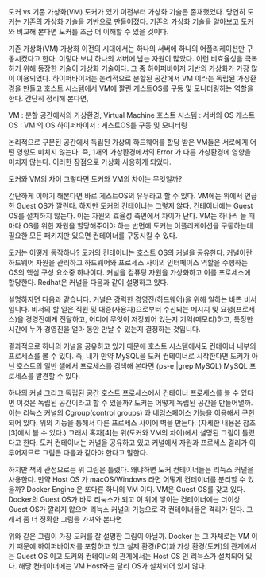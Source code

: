 
도커 vs 기존 가상화(VM)
도커가 있기 이전부터 가상화 기술은 존재했었다. 당연히 도커는 기존의 가상화 기술을 기반으로 만들어졌다. 기존의 가상화 기술을 알아보고 도커와 비교해 본다면 도커를 조금 더 이해할 수 있을 것이다.

기존 가상화(VM)
가상화 이전의 시대에서는 하나의 서버에 하나의 어플리케이션만 구동시켰다고 한다. 이렇다 보니 하나의 서버에 남는 자원이 많았다. 이런 비효율성을 극복하기 위해 등장한 기술이 가상화 기술이다. 그 중 하이퍼바이저 기반의 가상화가 가장 많이 이용되었다. 하이퍼바이저는 논리적으로 분할된 공간에서 VM 이라는 독립된 가상환경을 만들고 호스트 시스템에서 VM에 깔린 게스트OS를 구동 및 모니터링하는 역할을 한다. 간단히 정리해 본다면,

VM : 분할 공간에서의 가상환경, Virtual Machine
호스트 시스템 : 서버의 OS
게스트 OS : VM 의 OS
하이퍼바이저 : 게스트OS를 구동 및 모니터링

논리적으로 구분된 공간에서 독립된 가상의 하드웨어를 할당 받은 VM들은 서로에게 어떤 영향도 미치지 않는다. 즉, 1개의 가상환경에서의 Error 가 다른 가상환경에 영향을 미치지 않는다. 이러한 장점으로 가상화 사용하게 되었다.

도커와 VM의 차이
그렇다면 도커와 VM의 차이는 무엇일까?

간단하게 이야기 해본다면 바로 게스트OS의 유무라고 할 수 있다. VM에는 위에서 언급한 Guest OS가 깔린다. 하지만 도커의 컨테이너는 그렇지 않다. 컨테이너에는 Guest OS를 설치하지 않는다. 이는 자원의 효율성 측면에서 차이가 난다. VM는 하나씩 늘 때마다 OS를 위한 자원을 할당해주어야 하는 반면에 도커는 어플리케이션을 구동하는데 필요한 모든 패키지만 있으면 컨테이너를 구동시킬 수 있다.

도커는 어떻게 동작하나?
도커의 컨테이너는 호스트 OS의 커널을 공유한다. 커널이란 하드웨어 자원을 관리하고 하드웨어와 프로세스 사이의 인터페이스 역할을 수행하는 OS의 핵심 구성 요소중 하나이다. 커널을 컴퓨팅 자원을 가상화하고 이를 프로세스에 할당한다.
Redhat은 커널을 다음과 같이 설명하고 있다.

설명하자면 다음과 같습니다. 커널은 강력한 경영진(하드웨어)을 위해 일하는 바쁜 비서입니다. 비서의 할 일은 직원 및 대중(사용자)으로부터 수신되는 메시지 및 요청(프로세스)을 경영진에게 전달하고, 어디에 무엇이 저장되어 있는지 기억(메모리)하고, 특정한 시간에 누가 경영진을 얼마 동안 만날 수 있는지 결정하는 것입니다.

결과적으로 하나의 커널을 공유하고 있기 때문에 호스트 시스템에서도 컨테이너 내부의 프로세스를 볼 수 있다. 즉, 내가 만약 MySQL을 도커 컨테이너로 시작한다면 도커가 아닌 호스트의 일반 셸에서 프로세스를 검색해 본다면 (ps-e |grep MySQL) MySQL 프로세스를 발견할 수 있다.

하나의 커널 그리고 독립된 공간
호스트 프로세스에서 컨테이너 프로세스를 볼 수 있다면 이것은 독립된 공간이라고 할 수 있을까? 도커는 어떻게 독립된 공간을 만들어낼까. 이는 리눅스 커널의 Cgroup(control groups) 과 네임스페이스 기능을 이용해서 구현되어 있다. 위의 기능을 통해서 다른 프로세스 사이에 벽을 만든다. (자세한 내용은 참조[3]에서 볼 수 있다.) 그래서 혹자[4]는 위(도커와 VM의 차이)에서 설명된 그림이 틀렸다고 한다. 도커 컨테이너는 커널을 공유하고 있고 커널에서 자원과 프로세스 결리가 이루어지므로 그림은 다음과 같아야 한다고 말한다.



하지만 책의 관점으로는 위 그림은 틀렸다. 왜냐하면 도커 컨테이너들은 리눅스 커널을 사용한다. 만약 Host OS 가 macOS/Windows 라면 어떻게 컨테이너를 분리할 수 있을까? Docker Engine 은 또다른 하나의 VM 이다. VM은 Guest OS를 갖고 있다. Docker의 Guest OS가 바로 리눅스가 되고 이 위에 쌓이는 컨테이너에는 더이상 Guest OS가 깔리지 않으며 리눅스 커널의 기능으로 각 컨테이너들은 격리가 된다. 그래서 좀 더 정확한 그림을 가져와 본다면


위와 같은 그림이 가장 도커를 잘 설명한 그림이 아닐까. Docker 는 그 자체로는 VM 이기 때문에 하이퍼바이저를 포함하고 있고 실제 환경(PC)과 가상 환경(도커)의 관계에서는 Guest OS 이고 도커와 컨테이너의 관계에서는 Host OS 인 리눅스가 설치되어 있다. 해당 컨테이너에는 VM Host와는 달리 OS가 설치되어 있지 않다.
